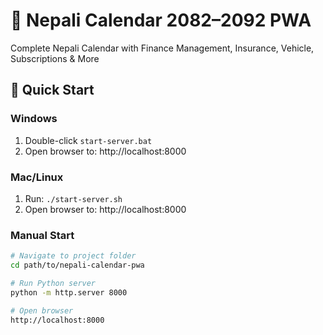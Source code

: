 # 📅 Nepali Calendar 2082–2092 PWA

Complete Nepali Calendar with Finance Management, Insurance, Vehicle, Subscriptions & More

## 🚀 Quick Start

### Windows
1. Double-click `start-server.bat`
2. Open browser to: http://localhost:8000

### Mac/Linux
1. Run: `./start-server.sh`
2. Open browser to: http://localhost:8000

### Manual Start
```bash
# Navigate to project folder
cd path/to/nepali-calendar-pwa

# Run Python server
python -m http.server 8000

# Open browser
http://localhost:8000